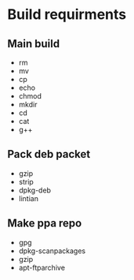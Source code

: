 # Build requirments
## Main build
* rm
* mv
* cp
* echo
* chmod
* mkdir
* cd
* cat
* g++
## Pack deb packet
* gzip
* strip
* dpkg-deb
* lintian
## Make ppa repo
* gpg
* dpkg-scanpackages
* gzip
* apt-ftparchive
